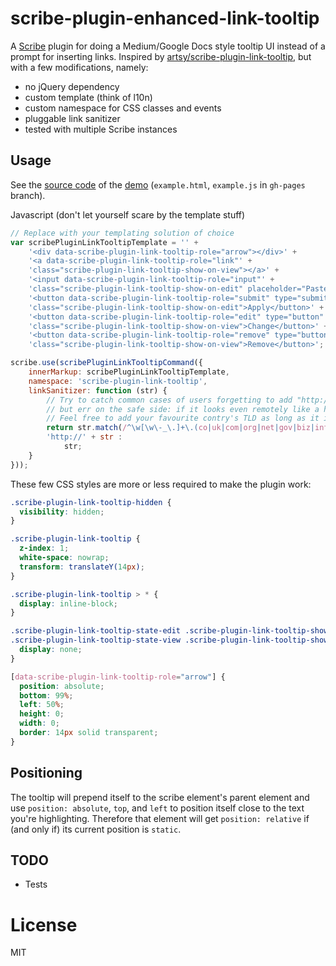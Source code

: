 # scribe-plugin-enhanced-link-tooltip

A [Scribe](https://github.com/guardian/scribe) plugin for doing a Medium/Google Docs style tooltip UI instead of a prompt for inserting links.
Inspired by [artsy/scribe-plugin-link-tooltip](https://github.com/artsy/scribe-plugin-link-tooltip), but with a few modifications, namely:
* no jQuery dependency
* custom template (think of l10n)
* custom namespace for CSS classes and events
* pluggable link sanitizer
* tested with multiple Scribe instances

## Usage

See the [source code](https://github.com/ePages-de/scribe-plugin-enhanced-link-tooltip/blob/gh-pages/example.js#L117) of the [demo](http://ePages-de.github.io/scribe-plugin-enhanced-link-tooltip/example.html) (`example.html`, `example.js` in `gh-pages` branch).

Javascript (don't let yourself scare by the template stuff)
````javascript
// Replace with your templating solution of choice
var scribePluginLinkTooltipTemplate = '' + 
    '<div data-scribe-plugin-link-tooltip-role="arrow"></div>' +
    '<a data-scribe-plugin-link-tooltip-role="link"' +
    'class="scribe-plugin-link-tooltip-show-on-view"></a>' +
    '<input data-scribe-plugin-link-tooltip-role="input"' +
    'class="scribe-plugin-link-tooltip-show-on-edit" placeholder="Paste or type a link"/>' +
    '<button data-scribe-plugin-link-tooltip-role="submit" type="submit"' +
    'class="scribe-plugin-link-tooltip-show-on-edit">Apply</button>' +
    '<button data-scribe-plugin-link-tooltip-role="edit" type="button"' +
    'class="scribe-plugin-link-tooltip-show-on-view">Change</button>' +
    '<button data-scribe-plugin-link-tooltip-role="remove" type="button"' +
    'class="scribe-plugin-link-tooltip-show-on-view">Remove</button>';

scribe.use(scribePluginLinkTooltipCommand({
    innerMarkup: scribePluginLinkTooltipTemplate,
    namespace: 'scribe-plugin-link-tooltip',
    linkSanitizer: function (str) {
        // Try to catch common cases of users forgetting to add "http://" in front,
        // but err on the safe side: if it looks even remotely like a hostname, just stop.
        // Feel free to add your favourite contry's TLD as long as it is not a common file extension.
        return str.match(/^\w[\w\-_\.]+\.(co|uk|com|org|net|gov|biz|info|us|eu|de|fr|it|es|pl|nz)/i) ?
        'http://' + str :
            str;
    }
}));
````

These few CSS styles are more or less required to make the plugin work:
````css
.scribe-plugin-link-tooltip-hidden {
  visibility: hidden;
}

.scribe-plugin-link-tooltip {
  z-index: 1;
  white-space: nowrap;
  transform: translateY(14px);
}

.scribe-plugin-link-tooltip > * {
  display: inline-block;
}

.scribe-plugin-link-tooltip-state-edit .scribe-plugin-link-tooltip-show-on-view,
.scribe-plugin-link-tooltip-state-view .scribe-plugin-link-tooltip-show-on-edit {
  display: none;
}

[data-scribe-plugin-link-tooltip-role="arrow"] {
  position: absolute;
  bottom: 99%;
  left: 50%;
  height: 0;
  width: 0;
  border: 14px solid transparent;
}
````

## Positioning

The tooltip will prepend itself to the scribe element's parent element and use `position: absolute`, `top`, and `left` to position itself close to the text you're highlighting.
Therefore that element will get `position: relative` if (and only if) its current position is `static`.

## TODO

* Tests

# License

MIT

